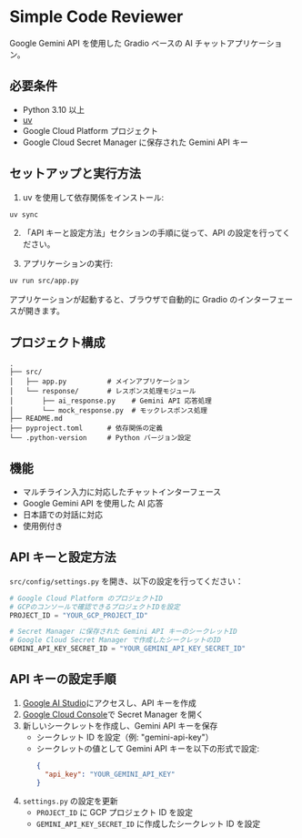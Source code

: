 # Simple Code Reviewer

Google Gemini API を使用した Gradio ベースの AI チャットアプリケーション。

## 必要条件

- Python 3.10 以上
- [uv](https://github.com/astral-sh/uv)
- Google Cloud Platform プロジェクト
- Google Cloud Secret Manager に保存された Gemini API キー

## セットアップと実行方法

1. uv を使用して依存関係をインストール:

```bash
uv sync
```

2. 「API キーと設定方法」セクションの手順に従って、API の設定を行ってください。

3. アプリケーションの実行:

```bash
uv run src/app.py
```

アプリケーションが起動すると、ブラウザで自動的に Gradio のインターフェースが開きます。

## プロジェクト構成

```
.
├── src/
│   ├── app.py          # メインアプリケーション
│   └── response/       # レスポンス処理モジュール
│       ├── ai_response.py    # Gemini API 応答処理
│       └── mock_response.py  # モックレスポンス処理
├── README.md
├── pyproject.toml      # 依存関係の定義
└── .python-version     # Python バージョン設定
```

## 機能

- マルチライン入力に対応したチャットインターフェース
- Google Gemini API を使用した AI 応答
- 日本語での対話に対応
- 使用例付き

## API キーと設定方法

`src/config/settings.py` を開き、以下の設定を行ってください：

```python
# Google Cloud Platform のプロジェクトID
# GCPのコンソールで確認できるプロジェクトIDを設定
PROJECT_ID = "YOUR_GCP_PROJECT_ID"

# Secret Manager に保存された Gemini API キーのシークレットID
# Google Cloud Secret Manager で作成したシークレットのID
GEMINI_API_KEY_SECRET_ID = "YOUR_GEMINI_API_KEY_SECRET_ID"
```

## API キーの設定手順

1. [Google AI Studio](https://makersuite.google.com/app/apikey)にアクセスし、API キーを作成
2. [Google Cloud Console](https://console.cloud.google.com/)で Secret Manager を開く
3. 新しいシークレットを作成し、Gemini API キーを保存
   - シークレット ID を設定（例: "gemini-api-key"）
   - シークレットの値として Gemini API キーを以下の形式で設定:
     ```json
     {
       "api_key": "YOUR_GEMINI_API_KEY"
     }
     ```
4. `settings.py` の設定を更新
   - `PROJECT_ID` に GCP プロジェクト ID を設定
   - `GEMINI_API_KEY_SECRET_ID` に作成したシークレット ID を設定
